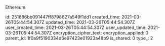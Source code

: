 Ethereum

id: 251886bb091447ff8798627a549f1dd1
created_time: 2021-03-26T05:44:54.307Z
updated_time: 2021-03-26T05:44:54.307Z
user_created_time: 2021-03-26T05:44:54.307Z
user_updated_time: 2021-03-26T05:44:54.307Z
encryption_cipher_text: 
encryption_applied: 0
parent_id: 1f0a9f5190334d6e97423e01923a48b9
is_shared: 0
type_: 2